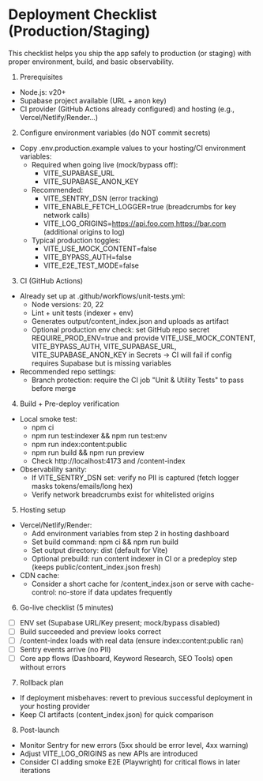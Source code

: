 # Deployment Checklist (Production/Staging)

This checklist helps you ship the app safely to production (or staging) with proper environment, build, and basic observability.

1) Prerequisites
- Node.js: v20+
- Supabase project available (URL + anon key)
- CI provider (GitHub Actions already configured) and hosting (e.g., Vercel/Netlify/Render…)

2) Configure environment variables (do NOT commit secrets)
- Copy .env.production.example values to your hosting/CI environment variables:
  - Required when going live (mock/bypass off):
    - VITE_SUPABASE_URL
    - VITE_SUPABASE_ANON_KEY
  - Recommended:
    - VITE_SENTRY_DSN (error tracking)
    - VITE_ENABLE_FETCH_LOGGER=true (breadcrumbs for key network calls)
    - VITE_LOG_ORIGINS=https://api.foo.com,https://bar.com (additional origins to log)
  - Typical production toggles:
    - VITE_USE_MOCK_CONTENT=false
    - VITE_BYPASS_AUTH=false
    - VITE_E2E_TEST_MODE=false

3) CI (GitHub Actions)
- Already set up at .github/workflows/unit-tests.yml:
  - Node versions: 20, 22
  - Lint + unit tests (indexer + env)
  - Generates output/content_index.json and uploads as artifact
  - Optional production env check: set GitHub repo secret REQUIRE_PROD_ENV=true and provide VITE_USE_MOCK_CONTENT, VITE_BYPASS_AUTH, VITE_SUPABASE_URL, VITE_SUPABASE_ANON_KEY in Secrets → CI will fail if config requires Supabase but is missing variables
- Recommended repo settings:
  - Branch protection: require the CI job "Unit & Utility Tests" to pass before merge

4) Build + Pre-deploy verification
- Local smoke test:
  - npm ci
  - npm run test:indexer && npm run test:env
  - npm run index:content:public
  - npm run build && npm run preview
  - Check http://localhost:4173 and /content-index
- Observability sanity:
  - If VITE_SENTRY_DSN set: verify no PII is captured (fetch logger masks tokens/emails/long hex)
  - Verify network breadcrumbs exist for whitelisted origins

5) Hosting setup
- Vercel/Netlify/Render:
  - Add environment variables from step 2 in hosting dashboard
  - Set build command: npm ci && npm run build
  - Set output directory: dist (default for Vite)
  - Optional prebuild: run content indexer in CI or a predeploy step (keeps public/content_index.json fresh)
- CDN cache:
  - Consider a short cache for /content_index.json or serve with cache-control: no-store if data updates frequently

6) Go-live checklist (5 minutes)
- [ ] ENV set (Supabase URL/Key present; mock/bypass disabled)
- [ ] Build succeeded and preview looks correct
- [ ] /content-index loads with real data (ensure index:content:public ran)
- [ ] Sentry events arrive (no PII)
- [ ] Core app flows (Dashboard, Keyword Research, SEO Tools) open without errors

7) Rollback plan
- If deployment misbehaves: revert to previous successful deployment in your hosting provider
- Keep CI artifacts (content_index.json) for quick comparison

8) Post-launch
- Monitor Sentry for new errors (5xx should be error level, 4xx warning)
- Adjust VITE_LOG_ORIGINS as new APIs are introduced
- Consider CI adding smoke E2E (Playwright) for critical flows in later iterations
